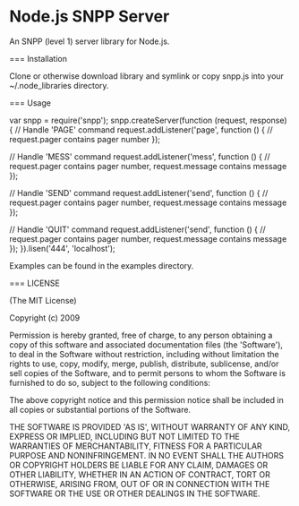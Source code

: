 Node.js SNPP Server
==============

An SNPP (level 1) server library for Node.js.

[rq]: http://github.com/jsanders/node-snpp

=== Installation

Clone or otherwise download library and symlink or copy snpp.js into your ~/.node_libraries directory.

=== Usage

var snpp = require('snpp');
snpp.createServer(function (request, response) {
  // Handle 'PAGE' command
  request.addListener('page', function () {
    // request.pager contains pager number
  });

  // Handle 'MESS' command
  request.addListener('mess', function () {
    // request.pager contains pager number, request.message contains message
  });

  // Handle 'SEND' command
  request.addListener('send', function () {
    // request.pager contains pager number, request.message contains message
  });

  // Handle 'QUIT' command
  request.addListener('send', function () {
    // request.pager contains pager number, request.message contains message
  });
}).lisen('444', 'localhost');

Examples can be found in the examples directory.

=== LICENSE

(The MIT License)

Copyright (c) 2009

Permission is hereby granted, free of charge, to any person obtaining
a copy of this software and associated documentation files (the
'Software'), to deal in the Software without restriction, including
without limitation the rights to use, copy, modify, merge, publish,
distribute, sublicense, and/or sell copies of the Software, and to
permit persons to whom the Software is furnished to do so, subject to
the following conditions:

The above copyright notice and this permission notice shall be
included in all copies or substantial portions of the Software.

THE SOFTWARE IS PROVIDED 'AS IS', WITHOUT WARRANTY OF ANY KIND,
EXPRESS OR IMPLIED, INCLUDING BUT NOT LIMITED TO THE WARRANTIES OF
MERCHANTABILITY, FITNESS FOR A PARTICULAR PURPOSE AND NONINFRINGEMENT.
IN NO EVENT SHALL THE AUTHORS OR COPYRIGHT HOLDERS BE LIABLE FOR ANY
CLAIM, DAMAGES OR OTHER LIABILITY, WHETHER IN AN ACTION OF CONTRACT,
TORT OR OTHERWISE, ARISING FROM, OUT OF OR IN CONNECTION WITH THE
SOFTWARE OR THE USE OR OTHER DEALINGS IN THE SOFTWARE.
